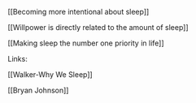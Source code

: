 

[[Becoming more intentional about sleep]]

[[Willpower is directly related to the amount of sleep]]

[[Making sleep the number one priority in life]]

Links:

[[Walker-Why We Sleep]]

[[Bryan Johnson]]

